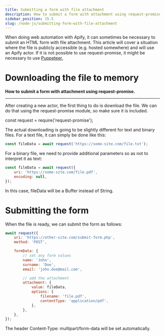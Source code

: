 ```yaml
---
title: Submitting a form with file attachment
description: How to submit a form with attachment using request-promise.
sidebar_position: 15.5
slug: /node-js/submitting-form-with-file-attachment
---
```


When doing web automation with Apify, it can sometimes be necessary to submit an HTML form with file attachment. This article will cover a situation where the file is publicly accessible (e.g. hosted somewhere) and will use an Apify actor. If it is not possible to use request-promise, it might be necessary to use [Puppeteer.](http://kb.apify.com/actor/submitting-a-form-with-file-attachment-using-puppeteer)

# Downloading the file to memory

**How to submit a form with attachment using request-promise.**

---

After creating a new actor, the first thing to do is download the file. We can do that using the request-promise module, so make sure it is included.

const request = require('request-promise');

The actual downloading is going to be slightly different for text and binary files. For a text file, it can simply be done like this:

```js
const fileData = await request('https://some-site.com/file.txt');
```

For a binary file, we need to provide additional parameters so as not to interpret it as text:

```js
const fileData = await request({
    uri: 'https://some-site.com/file.pdf',
    encoding: null,
});
```

In this case, fileData will be a Buffer instead of String.

# Submitting the form

When the file is ready, we can submit the form as follows:

```js
await request({
    uri: 'https://other-site.com/submit-form.php',
    method: 'POST',

    formData: {
        // set any form values
        name: 'John',
        surname: 'Doe',
        email: 'john.doe@mail.com',

        // add the attachment
        attachment: {
            value: fileData,
            options: {
                filename: 'file.pdf',
                contentType: 'application/pdf',
            },
        },
    },
});
```

The header Content-Type: multipart/form-data will be set automatically.
